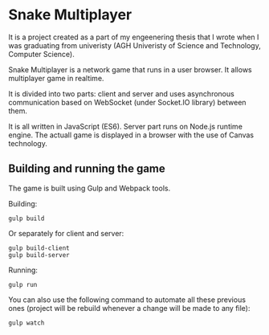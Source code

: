 # Snake Multiplayer

It is a project created as a part of my engeenering thesis that I wrote when I was graduating from univeristy (AGH Univeristy of Science and Technology, Computer Science).

Snake Multiplayer is a network game that runs in a user browser. It allows multiplayer game in realtime.

It is divided into two parts: client and server and uses asynchronous communication based on WebSocket (under Socket.IO library) between them.

It is all written in JavaScript (ES6). Server part runs on Node.js runtime engine. The actuall game is displayed in a browser with the use of Canvas technology.


## Building and running the game

The game is built using Gulp and Webpack tools.

Building:

```
gulp build
```

Or separately for client and server:

```
gulp build-client
gulp build-server
```

Running:

```
gulp run
```

You can also use the following command to automate all these previous ones 
(project will be rebuild whenever a change will be made to any file):

```
gulp watch
```